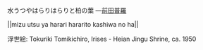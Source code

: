 水うつやはらりはらりと柏の葉
—[前田普羅](https://ja.wikipedia.org/wiki/前田普羅)

||mizu utsu ya harari hararito kashiwa no ha||

浮世絵: Tokuriki Tomikichiro, Irises - Heian Jingu Shrine, ca. 1950
